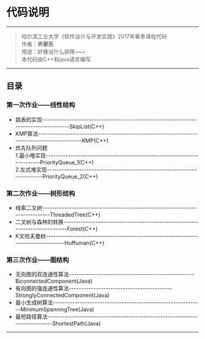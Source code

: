 # 代码说明
---
> 哈尔滨工业大学《软件设计与开发实践》2017年春季课程代码  
> 作者：**许家乐**  
> 用途：好像没什么卵用~~~  
> 本代码由C++和java语言编写

---
## 目录
### 第一次作业——线性结构
* 跳表的实现-------------------------------------------------------------------------------------SkipList(C++)
* KMP算法--------------------------------------------------------------------------------------------KMP(C++)
* 优先队列问题  
  1.最小堆实现------------------------------------------------------------------------PriorityQueue\_1(C++)  
  2.左式堆实现------------------------------------------------------------------------PriorityQueue\_2(C++)

### 第二次作业——树形结构
* 线索二叉树-----------------------------------------------------------------------------ThreadedTree(C++)
* 二叉树与森林的转换----------------------------------------------------------------------------Forest(C++)
* K叉哈夫曼树----------------------------------------------------------------------------------Huffuman(C++)

### 第三次作业——图结构
* 无向图的双连通性算法---------------------------------------------------BiconnectedComponent(Java)
* 有向图的强连通性算法------------------------------------------StronglyConnectedComponent(Java)
* 最小生成树算法-------------------------------------------------------------MinimumSpanningTree(Java)
* 最短路径算法----------------------------------------------------------------------------ShortestPath(Java)

---
